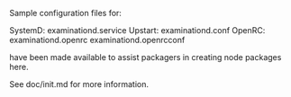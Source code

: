 Sample configuration files for:

SystemD: examinationd.service
Upstart: examinationd.conf
OpenRC:  examinationd.openrc
         examinationd.openrcconf

have been made available to assist packagers in creating node packages here.

See doc/init.md for more information.
